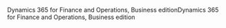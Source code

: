 <span data-ttu-id="3781f-101">Dynamics 365 for Finance and Operations, Business edition</span><span class="sxs-lookup"><span data-stu-id="3781f-101">Dynamics 365 for Finance and Operations, Business edition</span></span>
